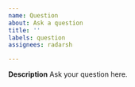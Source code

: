 ```yaml
---
name: Question
about: Ask a question
title: ''
labels: question
assignees: radarsh

---
```


**Description**
Ask your question here.
